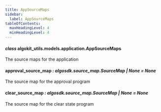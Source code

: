 ```yaml
---
title: AppSourceMaps
sidebar:
  label: AppSourceMaps
tableOfContents:
  maxHeadingLevel: 4
  minHeadingLevel: 4
---
```


#### _class_ algokit_utils.models.application.AppSourceMaps

The source maps for the application

#### approval_source_map _: algosdk.source_map.SourceMap | None_ _= None_

The source map for the approval program

#### clear_source_map _: algosdk.source_map.SourceMap | None_ _= None_

The source map for the clear state program
